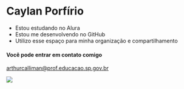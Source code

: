 # Caylan Porfírio

- Estou estudando no Alura
- Estou me desenvolvendo no GitHub
- Utilizo esse espaço para minha organização e compartilhamento

#### Você pode entrar em contato comigo

arthurcalliman@prof.educacao.sp.gov.br

![](https://media.tenor./m/aeKMCA2G55kAAAAC/estudar-study.gif)
